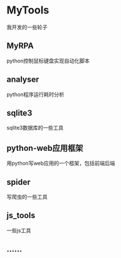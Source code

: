 # MyTools
我开发的一些轮子
## MyRPA
python控制鼠标键盘实现自动化脚本
## analyser
python程序运行耗时分析
## sqlite3
sqlite3数据库的一些工具
## python-web应用框架
用python写web应用的一个框架，包括前端后端
## spider
写爬虫的一些工具
## js_tools
一些js工具
## ……
